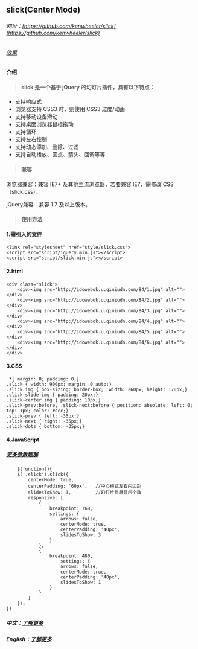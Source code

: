 ## slick(Center Mode)

###### 网址：[https://github.com/kenwheeler/slick](https://github.com/kenwheeler/slick)

###### [效果](http://kenwheeler.github.io/slick/)

#### 介绍

> #### slick 是一个基于 jQuery 的幻灯片插件，具有以下特点：

	
* 支持响应式
* 浏览器支持 CSS3 时，则使用 CSS3 过度/动画
* 支持移动设备滑动
* 支持桌面浏览器鼠标拖动
* 支持循环
* 支持左右控制
* 支持动态添加、删除、过滤
* 支持自动播放、圆点、箭头、回调等等

> #### 兼容

浏览器兼容：兼容 IE7+ 及其他主流浏览器，若要兼容 IE7，需修改 CSS（slick.css）。

jQuery兼容：兼容 1.7 及以上版本。

> #### 使用方法

#### 1.需引入的文件

	<link rel="stylesheet" href="style/slick.css">
	<script src="script/jquery.min.js"></script>
	<script src="script/slick.min.js"></script>

#### 2.html

    <div class="slick">
		<div><img src="http://idowebok.u.qiniudn.com/84/1.jpg" alt=""></div>
		<div><img src="http://idowebok.u.qiniudn.com/84/2.jpg" alt=""></div>
		<div><img src="http://idowebok.u.qiniudn.com/84/3.jpg" alt=""></div>
		<div><img src="http://idowebok.u.qiniudn.com/84/4.jpg" alt=""></div>
		<div><img src="http://idowebok.u.qiniudn.com/84/5.jpg" alt=""></div>
		<div><img src="http://idowebok.u.qiniudn.com/84/6.jpg" alt=""></div>
    </div>

#### 3.CSS
	 *{ margin: 0; padding: 0;}
	.slick { width: 900px; margin: 0 auto;}
	.slick img { box-sizing: border-box;  width: 260px; height: 170px;}
	.slick-slide img { padding: 20px;}
	.slick-center img { padding: 10px;}
	.slick-prev:before, .slick-next:before { position: absolute; left: 0; top: 1px; color: #ccc;}
	.slick-prev { left: -35px;}
	.slick-next { right: -35px;}
	.slick-dots { bottom: -35px;}

#### 4.JavaScript

##### [更多参数理解](http://www.dowebok.com/84.html)

		$(function(){
		$('.slick').slick({
			centerMode: true,
			centerPadding: '60px',   //中心模式左右内边距
			slidesToShow: 3,         //幻灯片每屏显示个数
			responsive: [
				{
					breakpoint: 768,
					settings: {
						arrows: false,
						centerMode: true,
						centerPadding: '40px',
						slidesToShow: 3
					}
				},
				{
					breakpoint: 480,
						settings: {
						arrows: false,
						centerMode: true,
						centerPadding: '40px',
						slidesToShow: 1
					}
				}
			]
		});
	})


##### 中文：[了解更多](http://www.dowebok.com/84.html)

##### English：[了解更多](http://kenwheeler.github.io/slick/)				